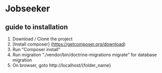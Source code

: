 # Jobseeker
## guide to installation

1. Download / Clone the project
2. [Install composer] (https://getcomposer.org/download)
3. Run "Composer install"
4. Run migration "./vendor/bin/doctrine-migrations migrate" for database migration
5. On browser, goto http://localhost/{folder_name}